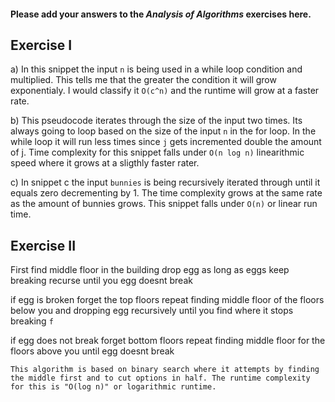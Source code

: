 #### Please add your answers to the ***Analysis of  Algorithms*** exercises here.

## Exercise I

a) In this snippet the input `n` is being used in a while loop condition and multiplied. This tells me that the greater the condition it will grow exponentialy. I would classify it `O(c^n)` and the runtime will grow at a faster rate.


b) This pseudocode iterates through the size of the input two times. Its always going to loop based on the size of the input `n` in the for loop. In the while loop it will run less times since `j` gets incremented double the amount of j. Time complexity for this snippet falls under `O(n log n)` linearithmic speed where it grows at a sligthly faster rater.


c) In snippet c the input `bunnies` is being recursively iterated through until it equals zero decrementing by 1. The time complexity grows at the same rate as the amount of bunnies grows. This snippet falls under `O(n)` or linear run time.

## Exercise II

First find middle floor in the building
drop egg
as long as eggs keep breaking recurse until you egg doesnt break

if egg is broken
forget the top floors
repeat finding middle floor of the floors below you and dropping egg recursively until you find where it stops breaking `f`

if egg does not break
forget bottom floors
repeat finding middle floor for the floors above you until egg doesnt break

`This algorithm is based on binary search where it attempts by finding the middle first and to cut options in half. The runtime complexity for this is "O(log n)" or logarithmic runtime.`